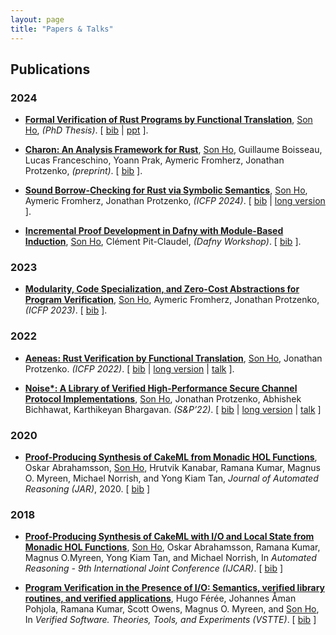 ```yaml
---
layout: page
title: "Papers & Talks"
---
```


## Publications

### 2024
* <a name="ho2024thesis"></a>
  [**Formal Verification of Rust Programs by Functional Translation**](papers/thesis-manuscript.pdf),
  <ins>Son Ho</ins>, *(PhD Thesis)*.
  \[ [bib](papers_bib.html#ho2024thesis) | [ppt](papers/2024-12-09-defense.pptx) \].

* <a name="ho2024charon"></a>
  [**Charon: An Analysis Framework for Rust**](https://arxiv.org/abs/2410.18042),
  <ins>Son Ho</ins>, Guillaume Boisseau, Lucas Franceschino, Yoann Prak, Aymeric Fromherz, Jonathan Protzenko, *(preprint)*.
  \[ [bib](papers_bib.html#ho2024charon) \].

* <a name="ho2024rust"></a>
  [**Sound Borrow-Checking for Rust via Symbolic Semantics**](https://dl.acm.org/doi/abs/10.1145/3674640),
  <ins>Son Ho</ins>, Aymeric Fromherz, Jonathan Protzenko, *(ICFP 2024)*.
  \[ [bib](papers_bib.html#ho2024rust) | [long version](https://arxiv.org/abs/2404.02680) \].


* [**Incremental Proof Development in Dafny with Module-Based Induction**](https://arxiv.org/abs/2401.16233),
  <ins>Son Ho</ins>, Clément Pit-Claudel, *(Dafny Workshop)*.
  \[ [bib](papers_bib.html#ho2024dafny) \].

### 2023

* [**Modularity, Code Specialization, and Zero-Cost Abstractions for Program
  Verification**](https://dl.acm.org/doi/10.1145/3607844),
  <ins>Son Ho</ins>, Aymeric Fromherz, Jonathan Protzenko, *(ICFP 2023)*.
  \[ [bib](papers_bib.html#ho2023modularity) \].

### 2022

* <a name="ho2022aeneas"></a>
  [**Aeneas: Rust Verification by Functional Translation**](https://dl.acm.org/doi/10.1145/3547647),
  <ins>Son Ho</ins>, Jonathan Protzenko. *(ICFP 2022)*.
  \[ [bib](papers_bib.html#ho2022aeneas) | [long version](https://arxiv.org/abs/2206.07185) | [talk](https://www.youtube.com/watch?v=2sILtqcZqqg) \].

* [**Noise\*: A Library of Verified High-Performance Secure Channel Protocol Implementations**](https://eprint.iacr.org/2022/607.pdf),
  <ins>Son Ho</ins>, Jonathan Protzenko, Abhishek Bichhawat, Karthikeyan
  Bhargavan. *(S&P’22)*.
  \[ [bib](papers_bib.html#ho2022noise) | [long version](https://eprint.iacr.org/2022/607.pdf) | [talk](https://www.youtube.com/watch?v=01Fz58A89Xs) \]

### 2020

* [**Proof-Producing Synthesis of CakeML from Monadic HOL Functions**](https://rdcu.be/b4FrU),
  Oskar Abrahamsson, <ins>Son Ho</ins>, Hrutvik Kanabar, Ramana Kumar, Magnus O. Myreen, Michael Norrish, and Yong Kiam Tan,
  *Journal of Automated Reasoning (JAR)*, 2020.
  \[ [bib](papers_bib.html#abrahamsson2020cakeml) \]

### 2018

* [**Proof-Producing Synthesis of CakeML with I/O and Local State from Monadic HOL Functions**](https://cakeml.org/ijcar18.pdf),
  <ins>Son Ho</ins>, Oskar Abrahamsson, Ramana Kumar, Magnus O.Myreen, Yong Kiam Tan, and Michael Norrish,
  In *Automated Reasoning - 9th International Joint Conference (IJCAR)*.
  \[ [bib](papers_bib.html#ho2018cakeml) \]


* [**Program Verification in the Presence of I/O: Semantics, verified library routines, and verified applications**](https://cakeml.org/vstte18.pdf),
  Hugo Férée, Johannes Åman Pohjola, Ramana Kumar, Scott Owens, Magnus O. Myreen, and <ins>Son Ho</ins>,
  In *Verified Software. Theories, Tools, and Experiments (VSTTE)*.
  \[ [bib](papers_bib.html#feree2018io) \]

<!-- ## Talks -->

<!-- ### 2023 -->

<!-- * **Aeneas: Rust Verification by Functional Translation**, -->
<!--   I gave variations of this talk at various institutions and workshops, including -->
<!--   different Inria institutes, MSR, the NUS, or the Rust Formal Methods Interest Group. -->
<!--   [PDF](papers/2023-02-08-Aeneas-ProLang.pdf) -->

<!-- ### 2022 -->

<!-- * **Noise\*: A Library of Verified High-Performance Secure Channel Protocol Implementations**, -->
<!--   S&P'22. [teaser](https://www.youtube.com/watch?v=sjksMiK3If8). [PPTX](papers/2022-05-23-noise-star-sp.pptx) -->

<!-- * **Aeneas: Rust Verification by Functional Translation**, -->
<!--   Cambium seminar at Inria Paris. [PDF](http://cambium.inria.fr/seminaires/transparents/20220516.Son.Ho.pdf). -->

<!-- ### 2021  -->
<!-- * **Noise\*: A Library of Verified High-Performance Secure Channel Protocol Implementations**, -->
<!--   I gave variations of this talk at Inria and at MSR. [PDF](http://cambium.inria.fr/seminaires/transparents/20210927.Son.Ho.pdf). -->
  

<!-- ### 2018 -->

<!-- * **Proof-Producing Synthesis of CakeML with I/O and Local State from Monadic HOL Functions**, IJCAR 2018. [PDF](https://easychair.org/smart-slide/slide/vkLp#). -->
